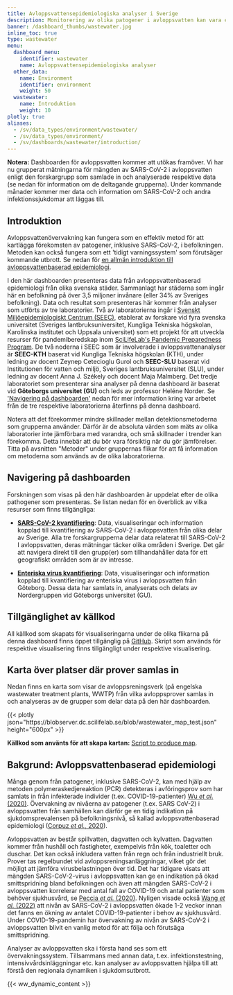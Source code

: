 ```yaml
---
title: Avloppsvattensepidemiologiska analyser i Sverige
description: Monitorering av olika patogener i avloppsvatten kan vara ett effektivt sätt att förutse framtida virusutbrott. Denna dashboard innehåller data som ursprungligen samlats in av ett flertal olika forskargrupper runt om i Sverige.
banner: /dashboard_thumbs/wastewater.jpg
inline_toc: true
type: wastewater
menu:
  dashboard_menu:
    identifier: wastewater
    name: Avloppsvattensepidemiologiska analyser
  other_data:
    name: Environment
    identifier: environment
    weight: 50
  wastewater:
    name: Introduktion
    weight: 10
plotly: true
aliases:
  - /sv/data_types/environment/wastewater/
  - /sv/data_types/environment/
  - /sv/dashboards/wastewater/introduction/
---
```


<div class="alert alert-info"><b>Notera:</b> Dashboarden för avloppsvatten kommer att utökas framöver. Vi har nu grupperat mätningarna för mängden av SARS-CoV-2 i avloppsvatten enligt den forskargrupp som samlade in och analyserade respektive data (se nedan för information om de deltagande grupperna). Under kommande månader kommer mer data och information om SARS-CoV-2 och andra infektionssjukdomar att läggas till. </span></div>

## Introduktion

Avloppsvattenövervakning kan fungera som en effektiv metod för att kartlägga förekomsten av patogener, inklusive SARS-CoV-2, i befolkningen. Metoden kan också fungera som ett 'tidigt varningssystem' som förutsäger kommande utbrott. Se nedan för [en allmän introduktion till avloppsvattenbaserad epidemiologi](#bakgrund-avloppsvattenbaserad-epidemiologi).

I den här dashboarden presenteras data från avloppsvattenbaserad epidemiologi från olika svenska städer. Sammanlagt har städerna som ingår här en befolkning på över 3,5 miljoner invånare (eller 34% av Sveriges befolkning). Data och resultat som presenteras här kommer från analyser som utförts av tre laboratorier. Två av laboratorierna ingår i [Svenskt Miljöepidemiologiskt Centrum (SEEC)](https://www.scilifelab.se/pandemic-response/pandemic-laboratory-preparedness/swedish-environmental-epidemiology-center-seec/), etablerat av forskare vid fyra svenska universitet (Sveriges lantbruksuniversitet, Kungliga Tekniska högskolan, Karolinska institutet och Uppsala universitet) som ett projekt för att utveckla resurser för pandemiberedskap inom [SciLifeLab's Pandemic Preparedness Program](https://www.scilifelab.se/pandemic-response). De två noderna i SEEC som är involverade i avloppsvattenanalyser är **SEEC-KTH** baserat vid Kungliga Tekniska högskolan (KTH), under ledning av docent Zeynep Cetecioglu Gurol och **SEEC-SLU** baserat vid Institutionen för vatten och miljö, Sveriges lantbruksuniversitet (SLU), under ledning av docent Anna J. Székely och docent Maja Malmberg. Det tredje laboratoriet som presenterar sina analyser på denna dashboard är baserat vid **Göteborgs universitet (GU)** och leds av professor Heléne Norder. Se ['Navigering på dashboarden'](#navigering-på-dashboarden) nedan för mer information kring var arbetet från de tre respektive laboratorierna återfinns på denna dashboard.

Notera att det förekommer mindre skillnader mellan detektionsmetoderna som grupperna använder. Därför är de absoluta värden som mäts av olika laboratorier inte jämförbara med varandra, och små skillnader i trender kan förekomma. Detta innebär att du bör vara försiktig när du gör jämförelser. Titta på avsnitten "Metoder" under gruppernas flikar för att få information om metoderna som används av de olika laboratorierna.

## Navigering på dashboarden

Forskningen som visas på den här dashboarden är uppdelat efter de olika pathogener som presenteras. Se listan nedan för en överblick av vilka resurser som finns tillgängliga:

- [**SARS-CoV-2 kvantifiering**](/sv/dashboards/wastewater/covid_quantification): Data, visualiseringar och information kopplad till kvantifiering av SARS-CoV-2 i avloppsvatten från olika delar av Sverige. Alla tre forskargrupperna delar data relaterat till SARS-CoV-2 I avloppsvatten, deras mätningar täcker olika områden i Sverige. Det går att navigera direkt till den grupp(er) som tillhandahåller data för ett geografiskt områden som är av intresse.

- [**Enteriska virus kvantifiering**](/sv/dashboards/wastewater/enteric_quantification/): Data, visualiseringar och information kopplad till kvantifiering av enteriska virus i avloppsvatten från Göteborg. Dessa data har samlats in, analyserats och delats av Nordergruppen vid Göteborgs universitet (GU).

## Tillgänglighet av källkod

All källkod som skapats för visualiseringarna under de olika flikarna på denna dashboard finns öppet tillgänglig på [GitHub](https://github.com/ScilifelabDataCentre/covid-portal-visualisations/tree/main/wastewater). Skript som används för respektive visualisering finns tillgängligt under respektive visualisering.

## Karta över platser där prover samlas in

Nedan finns en karta som visar de avloppsreningsverk (på engelska wastewater treatment plants, WWTP) från vilka avloppsprover samlas in och analyseras av de grupper som delar data på den här dashboarden.

<div class="plot_wrapper mb-3">
  <div class="table-responsive">{{< plotly json="https://blobserver.dc.scilifelab.se/blob/wastewater_map_test.json" height="600px" >}}</div>
</div>

**Källkod som använts för att skapa kartan:** [Script to produce map](https://github.com/ScilifelabDataCentre/covid-portal-visualisations/blob/main/wastewater/interactive_wastewater_map.py).

## Bakgrund: Avloppsvattenbaserad epidemiologi

Många genom från patogener, inklusive SARS-CoV-2, kan med hjälp av metoden polymeraskedjereaktion (PCR) detekteras i avföringsprov som har samlats in från infekterade individer (t.ex. COVID-19-patienter) [Wu _et al_. (2020)](<https://doi.org/10.1016/S2468-1253(20)30083-2>). Övervakning av nivåerna av patogener (t.ex. SARS CoV-2) i avloppsvatten från samhällen kan därför ge en tidig indikation på sjukdomsprevalensen på befolkningsnivå, så kallad avloppsvattenbaserad epidemiologi ([Corpuz _et al._, 2020](https://doi.org/10.1016/j.scitotenv.2020.140910)).

Avloppsvatten av består spillvatten, dagvatten och kylvatten. Dagvatten kommer från hushåll och fastigheter, exempelvis från kök, toaletter och duschar. Det kan också inkludera vatten från regn och från industriellt bruk. Prover tas regelbundet vid avloppsreningsanläggningar, vilket gör det möjligt att jämföra virusbelastningen över tid. Det har tidigare visats att mängden SARS-CoV-2-virus i avloppsvatten kan ge en indikation på ökad smittspridning bland befolkningen och även att mängden SARS-CoV-2 i avloppsvatten korrelerar med antal fall av COVID-19 och antal patienter som behöver sjukhusvård, se [Peccia _et al._ (2020)](https://doi.org/10.1038/s41587-020-0684-z). Nyligen visade också [Wang _et al._ (2022)](https://pubmed.ncbi.nlm.nih.gov/36035197/) att nivån av SARS-CoV-2 i avloppsvatten ökade 1-2 veckor innan det fanns en ökning av antalet COVID-19-patienter i behov av sjukhusvård. Under COVID-19-pandemin har övervakning av nivån av SARS-CoV-2 i avloppsvatten blivit en vanlig metod för att följa och förutsäga smittspridning.

Analyser av avloppsvatten ska i första hand ses som ett övervakningssystem. Tillsammans med annan data, t.ex. infektionstestning, intensivvårdsinläggningar etc. kan analyser av avloppsvatten hjälpa till att förstå den regionala dynamiken i sjukdomsutbrott.

{{< ww_dynamic_content >}}
